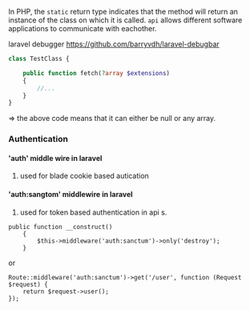 In PHP, the `static` return type indicates that the method will return an instance of the class on which it is called.
`api` allows different software applications to communicate with eachother.

laravel debugger https://github.com/barryvdh/laravel-debugbar

````php
class TestClass {

    public function fetch(?array $extensions)
    {
        //...
    }        
}
````
=> the above code means that it can either be null or any array.
### Authentication
#### 'auth' middle wire in laravel
1. used for blade cookie based autication
#### 'auth:sangtom'  middlewire in laravel
1. used for token based authentication in api s.

```
public function __construct()
    {
        $this->middleware('auth:sanctum')->only('destroy');
    }
```

or
```
Route::middleware('auth:sanctum')->get('/user', function (Request $request) {
    return $request->user();
});
```

